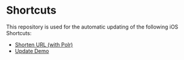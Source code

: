 # Shortcuts

This repository is used for the automatic updating of the following iOS Shortcuts:

- [Shorten URL (with Polr)](https://peterlew.is/shortcuts/shorten-url-with-polr/)
- [Update Demo](https://peterlew.is/shortcuts/update-demo/)
